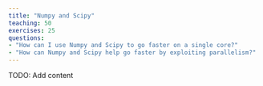 ```yaml
---
title: "Numpy and Scipy"
teaching: 50
exercises: 25
questions:
- "How can I use Numpy and Scipy to go faster on a single core?"
- "How can Numpy and Scipy help go faster by exploiting parallelism?"
---
```


TODO: Add content
